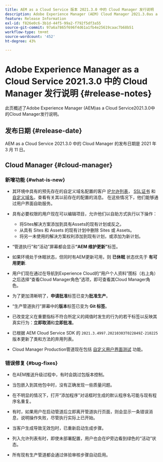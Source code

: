 ```yaml
---
title: AEM as a Cloud Service 版本 2021.3.0 中的 Cloud Manager 发行说明
description: Adobe Experience Manager (AEM) Cloud Manager 2021.3.0as a Cloud Service版中的Cloud Manager发行说明
feature: Release Information
exl-id: f826e0c6-3b1d-44f5-99a2-f792f5df3a55
source-git-commit: 97a6a7865f696f4d61a1fb4e25619caac7b68b51
workflow-type: tm+mt
source-wordcount: '452'
ht-degree: 43%

---
```


# Adobe Experience Manager as a Cloud Service 2021.3.0 中的 Cloud Manager 发行说明 {#release-notes}

此页概述了Adobe Experience Manager (AEM)as a Cloud Service2021.3.0中的Cloud Manager发行说明。

## 发布日期 {#release-date}

AEM as a Cloud Service 2021.3.0 中的 Cloud Manager 的发布日期是 2021 年 3 月 11 日。

## Cloud Manager {#cloud-manager}

### 新增功能 {#what-is-new}

* 其环境中具有的预先存在的自定义域名配置的客户 [IP允许列表](/help/implementing/cloud-manager/ip-allow-lists/managing-ip-allow-lists.md#pre-existing-cdn)， [SSL证书](/help/implementing/cloud-manager/managing-ssl-certifications/managing-certificates.md#pre-existing-cdn) 和 [自定义域名](/help/implementing/cloud-manager/custom-domain-names/check-domain-name-status.md#pre-existing-cdn)，查看有关其以前存在的配置的消息。 在这些情况下，他们能够通过用户界面自助服务。

* 具有必要权限的用户现在可以编辑项目，允许他们以自助方式执行以下操作：
   * 将Sites解决方案添加到具有Assets的现有计划或反之。
   * 从具有 Sites 和 Assets 的现有计划中删除 Sites 或 Assets。
   * 将另一未使用的解决方案权利添加到现有计划，或添加为新计划。

* “管道执行”和“活动”屏幕都会显示&#x200B;**“AEM 维护更新”**&#x200B;标签。

* 如果环境处于休眠状态，但同时有AEM更新可用，则 **已休眠** 状态优先于 **有可用更新**.

* 用户们现在通过在导航到Experience Cloud的“用户个人资料”图标（右上角）之后选择“查看Cloud Manager角色”选项，即可查看其Cloud Manager角色。

* 为了更加清晰明了，**申请批准**&#x200B;标签已变为&#x200B;**批准生产**。

* “生产管道执行”屏幕中的&#x200B;**版本**&#x200B;标签已变为 **Git 标签**。

* 已改变定义在重要指标不符合所定义的阈值时发生的行为的若干标签以反映其真实行为：**立即取消**&#x200B;和&#x200B;**立即批准**。

* 已根据 AEM Cloud Service SDK 的 `2021.3.4997.20210303T022849Z-210225` 版本更新了类和方法的弃用列表。

* Cloud Manager Production管道现在包括 [自定义用户界面测试](/help/implementing/cloud-manager/functional-testing.md#custom-ui-testing) 功能。

### 错误修复  {#bug-fixes}

* 在AEM推送升级过程中，有时会跳过包版本控制。

* 当包嵌入到其他包中时，没有正确发现一些质量问题。

* 在不明显的情况下，打开“添加程序”对话框时生成的默认程序名可能与现有程序名重复。

* 有时，如果用户在启动管道后立即离开管道执行页面，则会显示一条错误消息，说明操作失败，尽管执行实际上已开始。

* 当客户生成导致无效包时，已重新启动生成步骤。

* 列入允许列表有时，即使未部署配置，用户也会在IP旁边看到绿色的“活动”状态。

* 所有现有生产管道都会通过体验审核步骤自动启用。
